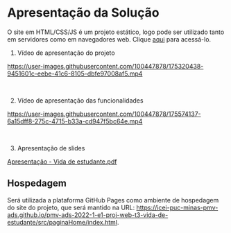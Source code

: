 # Apresentação da Solução

O site em HTML/CSS/JS é um projeto estático, logo pode ser utilizado tanto em servidores como em navegadores web. Clique <a href="https://icei-puc-minas-pmv-ads.github.io/pmv-ads-2022-1-e1-proj-web-t3-vida-de-estudante/src/paginaHome/index.html">aqui</a> para acessá-lo. 

1. Vídeo de apresentação do projeto

https://user-images.githubusercontent.com/100447878/175320438-9451601c-eebe-41c6-8105-dbfe97008af5.mp4

<br>

2. Vídeo de apresentação das funcionalidades

https://user-images.githubusercontent.com/100447878/175574137-6a15dff8-275c-4715-b33a-cd947f5bc64e.mp4

<br>

3. Apresentação de slides

[Apresentação - Vida de estudante.pdf](https://github.com/ICEI-PUC-Minas-PMV-ADS/pmv-ads-2022-1-e1-proj-web-t3-vida-de-estudante/files/8977541/Apresentacao.-.Vida.de.estudante.pdf)

## Hospedagem

Será utilizada a plataforma GitHub Pages como ambiente de hospedagem do site do projeto, que será mantido na URL: https://icei-puc-minas-pmv-ads.github.io/pmv-ads-2022-1-e1-proj-web-t3-vida-de-estudante/src/paginaHome/index.html.
